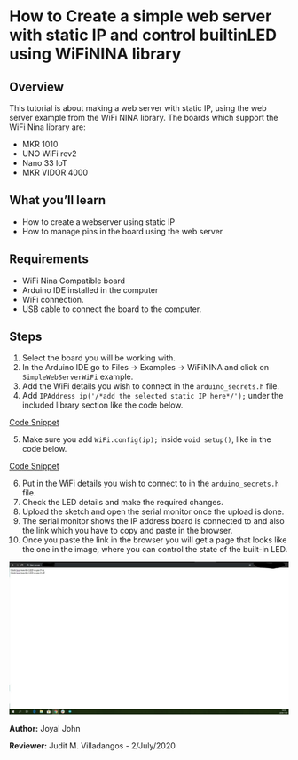 # How to Create a simple web server with static IP and control builtinLED using WiFiNINA library

## Overview

This tutorial is about making a web server with static IP, using the web server example from the WiFi NINA library. The boards which support the WiFi Nina library are:
* MKR 1010
* UNO WiFi rev2
* Nano 33 IoT
* MKR VIDOR 4000

## What you’ll learn
* How to create a webserver using static IP
* How to manage pins in the board using the web server

## Requirements

* WiFi Nina Compatible board
* Arduino IDE installed in the computer
* WiFi connection.
* USB cable to connect the board to the computer.

## Steps
1. Select the board you will be working with.
2. In the Arduino IDE go to Files → Examples → WiFiNINA and click on `SimpleWebServerWiFi` example.
3. Add the WiFi details you wish to connect in the `arduino_secrets.h` file.
4. Add `IPAddress ip('/*add the selected static IP here*/');` under the included library section like the code below.

  [Code Snippet](https://create.arduino.cc/editor/jojobaa/473fd181-12a3-4d42-bb56-c6adc385f457/preview?embed&snippet=L23-L34#L26)

5. Make sure you add `WiFi.config(ip);` inside `void setup()`, like in the code below.

  [Code Snippet](https://create.arduino.cc/editor/jojobaa/473fd181-12a3-4d42-bb56-c6adc385f457/preview?embed&snippet=L35-L52#L46)

6. Put in the WiFi details you wish to connect to in the `arduino_secrets.h` file.
7. Check the LED details and make the required changes.
8. Upload the sketch and open the serial monitor once the upload is done.
9. The serial monitor shows the IP address board is connected to and also the link which you have to copy and paste in the browser.
10. Once you paste the link in the browser you will get a page that looks like the one in the image, where you can control the state of the built-in LED.

![](/assets/img/software/libraries/NinaStaticIP.png)


**Author:** Joyal John

**Reviewer:** Judit M. Villadangos - 2/July/2020
